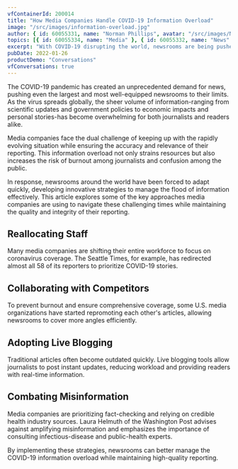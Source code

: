 ```yaml
---
vfContainerId: 200014
title: "How Media Companies Handle COVID-19 Information Overload"
image: "/src/images/information-overload.jpg"
author: { id: 60055331, name: "Norman Phillips", avatar: "/src/images/NormanPhillips.jpg" }
topics: [{ id: 60055334, name: "Media" }, { id: 60055332, name: "News" }]
excerpt: "With COVID-19 disrupting the world, newsrooms are being pushed to their limits. This article explores effective methods for managing the overwhelming amount of coronavirus information while maintaining quality reporting."
pubDate: 2022-01-26
productDemo: "Conversations"
vfConversations: true
---
```


The COVID-19 pandemic has created an unprecedented demand for news, pushing even the largest and most well-equipped newsrooms to their limits. As the virus spreads globally, the sheer volume of information-ranging from scientific updates and government policies to economic impacts and personal stories-has become overwhelming for both journalists and readers alike.

Media companies face the dual challenge of keeping up with the rapidly evolving situation while ensuring the accuracy and relevance of their reporting. This information overload not only strains resources but also increases the risk of burnout among journalists and confusion among the public.

In response, newsrooms around the world have been forced to adapt quickly, developing innovative strategies to manage the flood of information effectively. This article explores some of the key approaches media companies are using to navigate these challenging times while maintaining the quality and integrity of their reporting.

## Reallocating Staff

Many media companies are shifting their entire workforce to focus on coronavirus coverage. The Seattle Times, for example, has redirected almost all 58 of its reporters to prioritize COVID-19 stories.

<div class="viafoura not-prose">
  <vf-content-recirculation
    title="Trending Conversations"
    limit="5"
    days-published="1"
    trend-window="1"
    sort="comments"
  ></vf-content-recirculation>
</div>

## Collaborating with Competitors

To prevent burnout and ensure comprehensive coverage, some U.S. media organizations have started repromoting each other's articles, allowing newsrooms to cover more angles efficiently.

## Adopting Live Blogging

Traditional articles often become outdated quickly. Live blogging tools allow journalists to post instant updates, reducing workload and providing readers with real-time information.

## Combating Misinformation

Media companies are prioritizing fact-checking and relying on credible health industry sources. Laura Helmuth of the Washington Post advises against amplifying misinformation and emphasizes the importance of consulting infectious-disease and public-health experts.

By implementing these strategies, newsrooms can better manage the COVID-19 information overload while maintaining high-quality reporting.
